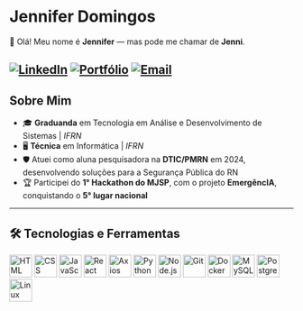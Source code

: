 # Jennifer Domingos

<p align="left">
  👋 Olá! Meu nome é <strong>Jennifer</strong> — mas pode me chamar de <strong>Jenni</strong>.
</p>

[![LinkedIn](https://img.shields.io/badge/-LinkedIn-0A66C2?style=for-the-badge&logo=linkedin&logoColor=white)](https://www.linkedin.com/in/jennifer-domingos-061897328)
[![Portfólio](https://img.shields.io/badge/-Portfólio-BB1BDE?style=for-the-badge&logo=vercel&logoColor=white)](https://jenniferdomingosdev.vercel.app/)
[![Email](https://img.shields.io/badge/-Email-D14836?style=for-the-badge&logo=gmail&logoColor=white)](mailto:jenniferdomgs@gmail.com)
---

## Sobre Mim
- 🎓 **Graduanda** em Tecnologia em Análise e Desenvolvimento de Sistemas | *IFRN*  
- 🖥️ **Técnica** em Informática | *IFRN*  
- 🛡️ Atuei como aluna pesquisadora na **DTIC/PMRN** em 2024, desenvolvendo soluções para a Segurança Pública do RN  
- 🏆 Participei do **1° Hackathon do MJSP**, com o projeto **EmergêncIA**, conquistando o **5° lugar nacional**  

---

## 🛠️ Tecnologias e Ferramentas
<p align="left">
<img alt="HTML" title="HTML" width="40px" src="https://cdn.jsdelivr.net/gh/devicons/devicon/icons/html5/html5-original.svg"/>
<img alt="CSS" title="CSS" width="40px" src="https://cdn.jsdelivr.net/gh/devicons/devicon/icons/css3/css3-original.svg"/>
<img alt="JavaScript" title="JavaScript" width="40px" src="https://cdn.jsdelivr.net/gh/devicons/devicon/icons/javascript/javascript-original.svg"/>
<img alt="React" title="React" width="40px" src="https://cdn.jsdelivr.net/gh/devicons/devicon/icons/react/react-original.svg"/>
<img alt="Axios" title="Axios" width="40px" src="https://cdn.jsdelivr.net/gh/devicons/devicon/icons/axios/axios-plain.svg"/>
<img alt="Python" title="Python" width="40px" src="https://cdn.jsdelivr.net/gh/devicons/devicon/icons/python/python-original.svg"/>
<img alt="Node.js" title="Node.js" width="40px" src="https://cdn.jsdelivr.net/gh/devicons/devicon/icons/nodejs/nodejs-original.svg"/>
<img alt="Git" title="Git" width="40px" src="https://cdn.jsdelivr.net/gh/devicons/devicon/icons/git/git-original.svg"/>
<img alt="Docker" title="Docker" width="40px" src="https://cdn.jsdelivr.net/gh/devicons/devicon/icons/docker/docker-original.svg"/>
<img alt="MySQL" title="MySQL" width="40px" src="https://cdn.jsdelivr.net/gh/devicons/devicon/icons/mysql/mysql-original.svg"/>
<img alt="PostgreSQL" title="PostgreSQL" width="40px" src="https://cdn.jsdelivr.net/gh/devicons/devicon/icons/postgresql/postgresql-original.svg"/>
<img alt="Linux" title="Linux" width="40px" src="https://cdn.jsdelivr.net/gh/devicons/devicon/icons/linux/linux-original.svg"/>
</p>
